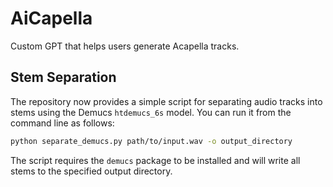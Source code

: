 # AiCapella

Custom GPT that helps users generate Acapella tracks.

## Stem Separation

The repository now provides a simple script for separating audio
tracks into stems using the Demucs `htdemucs_6s` model. You can run it
from the command line as follows:

```bash
python separate_demucs.py path/to/input.wav -o output_directory
```

The script requires the `demucs` package to be installed and will
write all stems to the specified output directory.
